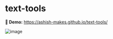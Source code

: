 # text-tools

**🚀 Demo:** https://ashish-makes.github.io/text-tools/

![image](https://user-images.githubusercontent.com/106135144/183569689-46d44e3c-a3b3-4def-90f6-37038f6a3607.png)
